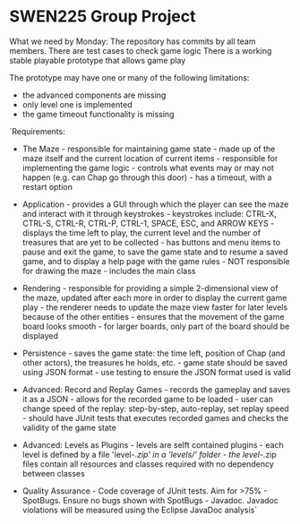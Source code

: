 # SWEN225 Group Project

What we need by Monday:
The repository has commits by all team members. 
There are test cases to check game logic
There is a working stable playable prototype that allows game play 

The prototype may have one or many of the following limitations: 
*  the advanced components are missing
*  only level one is implemented
*  the game timeout functionality is missing


`Requirements:
*   The Maze
        - responsible for maintaining game state
            - made up of the maze itself and the current location of current items
        - responsible for implementing the game logic
            - controls what events may or may not happen (e.g. can Chap go through this door)
        - has a timeout, with a restart option
 
*   Application
        - provides a GUI through which the player can see the maze and interact with it through keystrokes
            - keystrokes include: CTRL-X, CTRL-S, CTRL-R, CTRL-P, CTRL-1, SPACE, ESC, and ARROW KEYS
        - displays the time left to play, the current level and the number of treasures that are yet to be collected
        - has buttons and menu items to pause and exit the game, to save the game state and to resume a saved game, and to display a help page with the game rules
        - NOT responsible for drawing the maze
        - includes the main class
         
*   Rendering
        - responsible for providing a simple 2-dimensional view of the maze, updated after each more in order to display the current game play
        - the renderer needs to update the maze view faster for later levels because of the other entities
        - ensures that the movement of the game board looks smooth
        - for larger boards, only part of the board should be displayed
         
*   Persistence
        - saves the game state: the time left, position of Chap (and other actors), the treasures he holds, etc.
        - game state should be saved using JSON format
        - use testing to ensure the JSON format used is valid
     
*   Advanced: Record and Replay Games
        - records the gameplay and saves it as a JSON
        - allows for the recorded game to be loaded
        - user can change speed of the replay: step-by-step, auto-replay, set replay speed
        - should have JUnit tests that executes recorded games and checks the validity of the game state
     
*   Advanced: Levels as Plugins
        - levels are selft contained plugins
        - each level is defined by a file 'level-*.zip' in a 'levels/' folder
        - the level-*.zip files contain all resources and classes required with no dependency between classes

*   Quality Assurance
        - Code coverage of JUnit tests. Aim for >75%
        - SpotBugs. Ensure no bugs shown with SpotBugs
        - Javadoc. Javadoc violations will be measured using the Eclipse JavaDoc analysis`